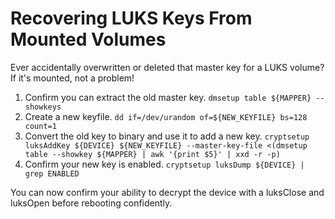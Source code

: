 # Recovering LUKS Keys From Mounted Volumes

Ever accidentally overwritten or deleted that master key for a LUKS volume? If it's mounted, not a problem!

1. Confirm you can extract the old master key.
   `dmsetup table ${MAPPER} --showkeys`
2. Create a new keyfile.
   `dd if=/dev/urandom of=${NEW_KEYFILE} bs=128 count=1`
3. Convert the old key to binary and use it to add a new key.
   `cryptsetup luksAddKey ${DEVICE} ${NEW_KEYFILE} --master-key-file <(dmsetup table --showkey ${MAPPER} | awk '{print $5}' | xxd -r -p)`
4. Confirm your new key is enabled.
   `cryptsetup luksDump ${DEVICE} | grep ENABLED`

You can now confirm your ability to decrypt the device with a luksClose and luksOpen before rebooting confidently.
